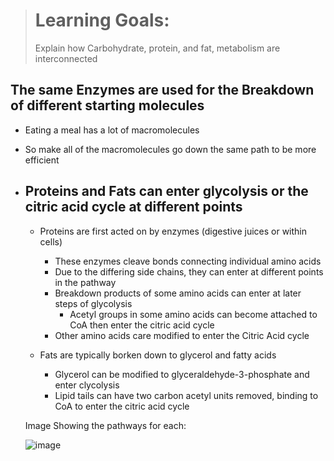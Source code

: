 > # Learning Goals:
> Explain how Carbohydrate, protein, and fat, metabolism are interconnected

## The same Enzymes are used for the Breakdown of different starting molecules
- Eating a meal has a lot of macromolecules
- So make all of the macromolecules go down the same path to be more efficient

- ## Proteins and Fats can enter glycolysis or the citric acid cycle at different points
  - Proteins are first acted on by enzymes (digestive juices or within cells)
    - These enzymes cleave bonds connecting individual amino acids
    - Due to the differing side chains, they can enter at different points in the pathway
    - Breakdown products of some amino acids can enter at later steps of glycolysis
      - Acetyl groups in some amino acids can become attached to CoA then enter the citric acid cycle
    - Other amino acids care modified to enter the Citric Acid cycle
      
  - Fats are typically borken down to glycerol and fatty acids
    - Glycerol can be modified to glyceraldehyde-3-phosphate and enter clycolysis
    - Lipid tails can have two carbon acetyl units removed, binding to CoA to enter the citric acid cycle


  Image Showing the pathways for each:

  ![image](https://github.com/MCBasterSheet/MCBasterSheet/assets/157453648/92b738f7-ab0d-45e1-bd25-db5cd1646c65)
